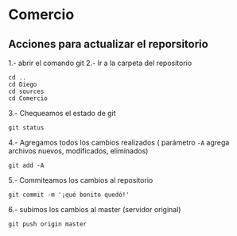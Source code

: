 # Comercio

## Acciones para actualizar el reporsitorio

1.-  abrir el comando git
2.- Ir a la carpeta del repositorio
```batch
cd ..
cd Diego
cd sources
cd Comercio
```
3.- Chequeamos el estado de git
```batch
git status
```
4.- Agregamos todos los cambios realizados ( parámetro `-A` agrega archivos nuevos, modificados, eliminados)
```batch
git add -A
```
5.- Commiteamos los cambios al repositorio
```batch
git commit -m '¡qué bonito quedó!'
```
6.- subimos los cambios al master (servidor original)
```batch
git push origin master
```
